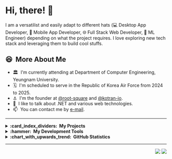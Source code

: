 # Hi, there! :wave:

I am a versatilist and easily adapt to different hats (:computer: Desktop App Developer, :iphone: Mobile App Developer, :globe_with_meridians: Full Stack Web Developer, :brain: ML Engineer) depending on what the project requires. I love exploring new tech stack and leveraging them to build cool stuffs.

## :laughing: &nbsp;More About Me
 * :classical_building: &nbsp;I'm currently attending at Department of Computer Engineering, Yeungnam University.
 * :spiral_calendar: &nbsp;I'm scheduled to serve in the Republic of Korea Air Force from 2024 to 2025.
 * :anchor: &nbsp;I'm the founder at [@root-square](https://github.com/root-square) and [@kotran-io](https://github.com/kotran-io).
 * :speech_balloon: &nbsp;I like to talk about .NET and various web technologies.
 * :mailbox: &nbsp;You can contact me by [e-mail](mailto:junimiso04@naver.com).

---

<details> 
  <summary><b>:card_index_dividers: &nbsp;My Projects</b></summary>

  <p>
    <table width="100%">
      <th>NAME</th>
      <th>DESCRIPTION</th>
      <th>STARTED IN</th>
      <th>TECHNOLOGIES</th>
      <tr>
        <td align="center">
          <img alt="kotran" src="https://github.com/kotran-io/kotran-assets/blob/main/images/symbol/symbol_colored.svg" height="36">
          <p><b>Kotran</b></p>
        </td>
        <td>
          Kotran is an open source neural machine translator.
        </td>
        <td align="center">
          June, 2023
        </td>
        <td>
          Next.js, Node.js, ONNX Runtime, OpenNMT, PyTorch, React
        </td>
      </tr>
    </table>
  </p>
</details>

<details> 
  <summary><b>:hammer: &nbsp;My Development Tools</b></summary>
  
  <h4>:keyboard: &nbsp;Programming and Markup Languages</h4>
  <p>
    <img alt="Static Badge" src="https://img.shields.io/badge/C-blue?style=flat-square&logo=c&logoColor=white">
    <img alt="Static Badge" src="https://img.shields.io/badge/C%2B%2B-crimson?style=flat-square&logo=c%2B%2B&logoColor=white">
    <img alt="Static Badge" src="https://img.shields.io/badge/C%23-darkviolet?style=flat-square&logo=csharp">
    <img alt="Static Badge" src="https://img.shields.io/badge/CSS-orange?style=flat-square&logo=css3&logoColor=white">
    <img alt="Static Badge" src="https://img.shields.io/badge/Dart-dodgerblue?style=flat-square&logo=dart&logoColor=white">
    <img alt="Static Badge" src="https://img.shields.io/badge/Go-royalblue?style=flat-square&logo=go&logoColor=white">
    <img alt="Static Badge" src="https://img.shields.io/badge/HTML-orange?style=flat-square&logo=html5&logoColor=white">
    <img alt="Static Badge" src="https://img.shields.io/badge/JavaScript-yellow?style=flat-square&logo=javascript&logoColor=white">
    <img alt="Static Badge" src="https://img.shields.io/badge/Kotlin-darkviolet?style=flat-square&logo=kotlin&logoColor=white">
    <img alt="Static Badge" src="https://img.shields.io/badge/Markdown-black?style=flat-square&logo=markdown&logoColor=white">
    <img alt="Static Badge" src="https://img.shields.io/badge/PHP-blue?style=flat-square&logo=php&logoColor=white">
    <img alt="Static Badge" src="https://img.shields.io/badge/PowerShell-midnightblue?style=flat-square&logo=powershell&logoColor=white">
    <img alt="Static Badge" src="https://img.shields.io/badge/Python-blue?style=flat-square&logo=python&logoColor=white">
    <img alt="Static Badge" src="https://img.shields.io/badge/Rust-black?style=flat-square&logo=rust&logoColor=white">
    <img alt="Static Badge" src="https://img.shields.io/badge/TypeScript-royalblue?style=flat-square&logo=typescript&logoColor=white">
  </p>

  <h4>:books: &nbsp;Frameworks and Libraries</h4>
  <p>
    <img alt="Static Badge" src="https://img.shields.io/badge/.NET-darkviolet?style=flat-square&logo=.net&logoColor=white">
    <img alt="Static Badge" src="https://img.shields.io/badge/Electron-blue?style=flat-square&logo=electron&logoColor=white">
    <img alt="Static Badge" src="https://img.shields.io/badge/Flutter-dodgerblue?style=flat-square&logo=flutter&logoColor=white">
    <img alt="Static Badge" src="https://img.shields.io/badge/Next.js-black?style=flat-square&logo=next.js&logoColor=white">
    <img alt="Static Badge" src="https://img.shields.io/badge/Node.js-green?style=flat-square&logo=node.js&logoColor=white">
    <img alt="Static Badge" src="https://img.shields.io/badge/Numpy-forestgreen?style=flat-square&logo=numpy&logoColor=white">
    <img alt="Static Badge" src="https://img.shields.io/badge/Pandas-darkviolet?style=flat-square&logo=pandas&logoColor=white">
    <img alt="Static Badge" src="https://img.shields.io/badge/PyTorch-orange?style=flat-square&logo=pytorch&logoColor=white">
    <img alt="Static Badge" src="https://img.shields.io/badge/React-blue?style=flat-square&logo=react&logoColor=white">
  </p>

  <h4>:cloud: &nbsp;Cloud Computing and Databases</h4>
  <p>
    <img alt="Static Badge" src="https://img.shields.io/badge/AWS-orangered?style=flat-square&logo=amazonaws&logoColor=white">
    <img alt="Static Badge" src="https://img.shields.io/badge/Cloudflare-orange?style=flat-square&logo=cloudflare&logoColor=white">
    <img alt="Static Badge" src="https://img.shields.io/badge/GitHub%20Pages-black?style=flat-square&logo=github&logoColor=white">
    <img alt="Static Badge" src="https://img.shields.io/badge/MongoDB-forestgreen?style=flat-square&logo=mongodb&logoColor=white">
    <img alt="Static Badge" src="https://img.shields.io/badge/MySQL-midnightblue?style=flat-square&logo=mysql&logoColor=white">
    <img alt="Static Badge" src="https://img.shields.io/badge/Realm-darkviolet?style=flat-square&logo=realm&logoColor=white">
    <img alt="Static Badge" src="https://img.shields.io/badge/SQLite-steelblue?style=flat-square&logo=sqlite&logoColor=white">
  </p>

  <h4>:factory: &nbsp;Continuous Integration and Continuous Delivery</h4>
  <p>
    <img alt="Static Badge" src="https://img.shields.io/badge/GitHub%20Actions-black?style=flat-square&logo=githubactions&logoColor=white">
  </p>

  <h4>:computer: &nbsp;Software and Tools</h4>
  <p>
    <img alt="Static Badge" src="https://img.shields.io/badge/Adobe%20Illustrator-orange?style=flat-square&logo=adobeillustrator&logoColor=white">
    <img alt="Static Badge" src="https://img.shields.io/badge/Adobe%20Photoshop-royalblue?style=flat-square&logo=adobephotoshop&logoColor=white">
    <img alt="Static Badge" src="https://img.shields.io/badge/Android%20Studio-limegreen?style=flat-square&logo=android&logoColor=white">
    <img alt="Static Badge" src="https://img.shields.io/badge/git-orangered?style=flat-square&logo=git&logoColor=white">
    <img alt="Static Badge" src="https://img.shields.io/badge/Visual%20Studio-darkviolet?style=flat-square&logo=visualstudio&logoColor=white">
    <img alt="Static Badge" src="https://img.shields.io/badge/Visual%20Studio%20Code-dodgerblue?style=flat-square&logo=visualstudiocode&logoColor=white">
  </p>
</details>

<details> 
  <summary><b>:chart_with_upwards_trend: &nbsp;GitHub Statistics</b></summary>
  <br>
  <p>
    <img alt="overview" src="https://raw.githubusercontent.com/handbros/github-stats-transparent/output/generated/overview.svg">
    <img alt="languages" src="https://raw.githubusercontent.com/handbros/github-stats-transparent/output/generated/languages.svg">
  </p>
</details>

---

<p align="right">
  <img src="https://komarev.com/ghpvc/?username=handbros&style=flat-square&label=Views">
  <img src="https://badges.pufler.dev/visits/handbros/handbros?color=black&style=flat-square">
</p>
